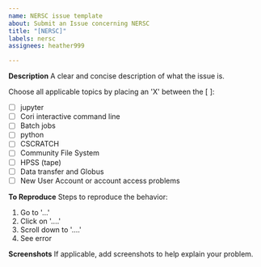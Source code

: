 ```yaml
---
name: NERSC issue template
about: Submit an Issue concerning NERSC
title: "[NERSC]"
labels: nersc
assignees: heather999

---
```


**Description**
A clear and concise description of what the issue is.  

Choose all applicable topics by placing an 'X' between the [ ]:
- [ ] jupyter
- [ ] Cori interactive command line
- [ ] Batch jobs
- [ ] python
- [ ] CSCRATCH
- [ ] Community File System
- [ ] HPSS (tape)
- [ ] Data transfer and Globus
- [ ] New User Account or account access problems

**To Reproduce**
Steps to reproduce the behavior:
1. Go to '...'
2. Click on '....'
3. Scroll down to '....'
4. See error

**Screenshots**
If applicable, add screenshots to help explain your problem.
